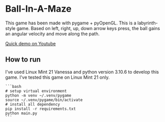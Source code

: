 # Ball-In-A-Maze
This game has been made with pygame + pyOpenGL.
This is a labyrinth-style game. Based on left, right, up, down arrow keys press, the ball gains an angular velocity and move along the path. 

[Quick demo on Youtube](https://www.youtube.com/watch?v=QibhT_kXUJY)
## How to run
I've used Linux Mint 21 Vanessa and python version 3.10.6 to develop this game. I've tested this game on Linux Mint 21 only.

<pre><code>```bash
# setup virtual environment
python -m venv ~/.venv/pygame
source ~/.venv/pygame/bin/activate
# install all dependency
pip install -r requirements.txt
python main.py
```</code></pre>
